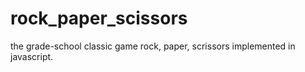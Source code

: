 # rock_paper_scissors
the grade-school classic game rock, paper, scrissors implemented in javascript.
